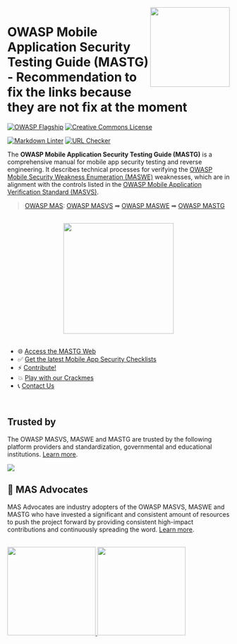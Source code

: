 <img width="180px" align="right" style="float: right;" src="cover.png">

# OWASP Mobile Application Security Testing Guide (MASTG) - Recommendation to fix the links because they are not fix at the moment

[![OWASP Flagship](https://img.shields.io/badge/owasp-flagship%20project-48A646.svg)](https://owasp.org/projects/)
[![Creative Commons License](https://img.shields.io/github/license/OWASP/mastg)](https://creativecommons.org/licenses/by-sa/4.0/ "CC BY-SA 4.0")

[![Markdown Linter](https://github.com/OWASP/mastg/workflows/Markdown%20Linter/badge.svg)](https://github.com/OWASP/mastg/actions?query=workflow%3A%22Markdown+Linter%22)
[![URL Checker](https://github.com/OWASP/mastg/workflows/URL%20Checker/badge.svg)](https://github.com/OWASP/mastg/actions?query=workflow%3A%22URL+Checker%22)

The **OWASP Mobile Application Security Testing Guide (MASTG)** is a comprehensive manual for mobile app security testing and reverse engineering. It describes technical processes for verifying the [OWASP Mobile Security Weakness Enumeration (MASWE)](https://github.com/OWASP/maswe "MASWE") weaknesses, which are in alignment with the controls listed in the [OWASP Mobile Application Verification Standard (MASVS)](https://github.com/OWASP/masvs "MASVS").

> [OWASP MAS](https://mas.owasp.org): [OWASP MASVS](https://mas.owasp.org/MASVS) ➡ [OWASP MASWE](https://mas.owasp.org/MASWE) ➡ [OWASP MASTG](https://mas.owasp.org/MASTG)

<br>

<center>
<a href="https://mas.owasp.org/MASTG/">
<img width="250px" src="Document/Images/open_website.png"/>
</a>
</center>

<br>

- 🌐 [Access the MASTG Web](https://mas.owasp.org/MASTG/)
- ✅ [Get the latest Mobile App Security Checklists](https://github.com/OWASP/mastg/releases/latest)
- ⚡ [Contribute!](https://mas.owasp.org/contributing)
- 💥 [Play with our Crackmes](https://mas.owasp.org/crackmes)
- 📞 [Contact Us](https://mas.owasp.org/contact)

<br>

## Trusted by

The OWASP MASVS, MASWE and MASTG are trusted by the following platform providers and standardization, governmental and educational institutions. [Learn more](https://mas.owasp.org/MASTG/0x02b-MASVS-MASTG-Adoption/).

<a href="https://mas.owasp.org/MASTG/0x02b-MASVS-MASTG-Adoption/">
<img src="Document/Images/Other/trusted-by-logos.png"/>
</a>

<br>

## 🥇 MAS Advocates

MAS Advocates are industry adopters of the OWASP MASVS, MASWE and MASTG who have invested a significant and consistent amount of resources to push the project forward by providing consistent high-impact contributions and continuously spreading the word. [Learn more](https://mas.owasp.org/MASTG/0x02c-Acknowledgements).

<br>

<a href="https://mas.owasp.org/MASTG/0x02c-Acknowledgements#our-mastg-advocates">
<img src="Document/Images/Other/nowsecure-logo.png" width="200px;" />
<img src="Document/Images/Other/guardsquare-logo.png" width="200px;" />
</a>

<br>

